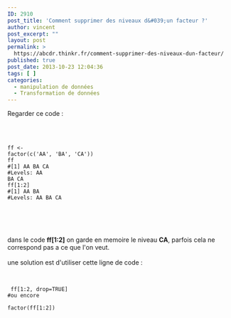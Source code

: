 ```yaml
---
ID: 2910
post_title: 'Comment supprimer des niveaux d&#039;un facteur ?'
author: vincent
post_excerpt: ""
layout: post
permalink: >
  https://abcdr.thinkr.fr/comment-supprimer-des-niveaux-dun-facteur/
published: true
post_date: 2013-10-23 12:04:36
tags: [ ]
categories:
  - manipulation de données
  - Transformation de données
---
```

Regarder ce code :<br /><br /><br /> <pre><code><br />ff &lt;- factor(c('AA', 'BA', 'CA'))<br />ff<br />#[1] AA BA CA<br />#Levels: AA BA CA<br />ff[1:2]<br />#[1] AA BA<br />#Levels: AA BA CA <br /></code></pre> <br /><br /><br />dans le code <strong> ff[1:2]</strong> on garde en memoire le niveau <strong>CA</strong>, parfois cela ne correspond pas a ce que l'on veut.<br /><br />une solution est d'utiliser cette ligne de code :<br /><br /> <pre><code><br /> ff[1:2, drop=TRUE] <br />#ou encore<br /> factor(ff[1:2]) <br /><br /></code></pre> <br /><br /><br /><br /><br />